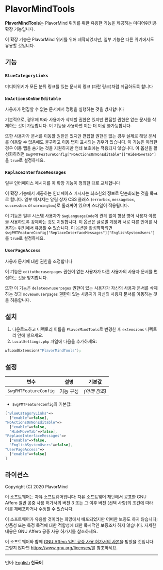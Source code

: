 # PlavorMindTools
**PlavorMindTools**는 PlavorMind 위키를 위한 유용한 기능을 제공하는 미디어위키용 확장 기능입니다.

이 확장 기능은 PlavorMind 위키를 위해 제작되었지만, 일부 기능은 다른 위키에서도 유용할 것입니다.
## 기능
### `BlueCategoryLinks`
미디어위키가 모든 분류 링크를 있는 문서의 링크 (파란 링크)처럼 취급하도록 합니다
### `NoActionsOnNonEditable`
사용자가 편집할 수 없는 문서에서 명령을 실행하는 것을 방지합니다

기본적으로, 경우에 따라 사용자가 삭제할 권한은 있지만 편집할 권한은 없는 문서를 삭제하는 것이 가능합니다. 이 기능을 사용하면 이는 더 이상 불가능합니다.

또한 사용자가 문서를 이동할 권한은 있지만 편집할 권한은 없는 경우 실제로 해당 문서를 이동할 수 없음에도 불구하고 이동 탭이 표시되는 경우가 있습니다. 이 기능은 이러한 경우 이동 탭을 숨기는 것을 지원하지만 연쇄 보호에는 적용되지 않습니다. 이 옵션을 활성화하려면 `$wgPMTFeatureConfig["NoActionsOnNonEditable"]["HideMoveTab"]`을 `true`로 설정하세요.
### `ReplaceInterfaceMessages`
일부 인터페이스 메시지를 이 확장 기능이 정의한 대로 교체합니다

이 확장 기능에서 제공하는 인터페이스 메시지는 최소한의 정보로 단순화되는 것을 목표로 합니다. 일부 메시지는 알림 상자 CSS 클래스 (`errorbox`, `messagebox`, `successbox` or `warningbox`)로 둘러싸여 있으며 스타일이 적용됩니다.

이 기능은 일부 시스템 사용자가 `$wgLanguageCode`에 관계 없이 항상 영어 사용자 이름을 사용하도록 강제하는 것도 지원합니다. 이 옵션은 글로벌 계정과 서로 다른 언어를 사용하는 위키에서 유용할 수 있습니다. 이 옵션을 활성화하려면 `$wgPMTFeatureConfig["ReplaceInterfaceMessages"]["EnglishSystemUsers"]`를 `true`로 설정하세요.
### `UserPageAccess`
사용자 문서에 대한 권한을 조정합니다

이 기능은 `editotheruserpages` 권한이 없는 사용자가 다른 사용자의 사용자 문서를 편집하는 것을 방지합니다.

또한 이 기능은 `deleteownuserpages` 권한이 있는 사용자가 자신의 사용자 문서를 삭제하는 것과 `moveownuserpages` 권한이 있는 사용자가 자신의 사용자 문서를 이동하는 것을 허용합니다.
## 설치
1. 다운로드하고 디렉토리 이름을 `PlavorMindTools`로 변경한 후 `extensions` 디렉토리 안에 넣으세요.
1. `LocalSettings.php` 파일에 다음을 추가하세요:
```php
wfLoadExtension("PlavorMindTools");
```
## 설정
|변수|설명|기본값|
|-|-|-|
|`$wgPMTFeatureConfig`|기능 구성|_(아래 참조)_|
* `$wgPMTFeatureConfig`의 기본값:
```php
["BlueCategoryLinks"=>
  ["enable"=>false],
"NoActionsOnNonEditable"=>
  ["enable"=>false,
  "HideMoveTab"=>false],
"ReplaceInterfaceMessages"=>
  ["enable"=>false,
  "EnglishSystemUsers"=>false],
"UserPageAccess"=>
  ["enable"=>false]
]
```
## 라이선스
Copyright (C) 2020 PlavorMind

이 소프트웨어는 자유 소프트웨어입니다: 자유 소프트웨어 재단에서 공표한 GNU Affero 일반 공중 사용 허가서의 버전 3 또는 그 이후 버전 (선택 사항)의 조건에 따라 이를 재배포하거나 수정할 수 있습니다.

이 소프트웨어가 유용할 것이라는 희망에서 배포되었지만 어떠한 보증도 하지 않습니다; 상품성 또는 특정 목적에 대한 적합성에 대한 묵시적인 보증조차 하지 않습니다. 자세한 내용은 GNU Affero 공중 사용 허가서를 참조하세요.

이 소프트웨어와 함께 [GNU Affero 일반 공중 사용 허가서의 사본](https://github.com/PlavorMind/PlavorMindTools/blob/master/LICENSE.txt)을 받았을 것입니다. 그렇지 않다면 <https://www.gnu.org/licenses/>를 참조하세요.

---
언어: [English](https://github.com/PlavorMind/PlavorMindTools/blob/master/readme.md) **한국어**
